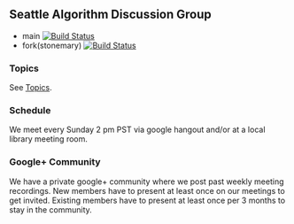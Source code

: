 ## Seattle Algorithm Discussion Group

- main [![Build Status](https://travis-ci.org/CodersInSeattle/InterviewProblems.svg?branch=pr%2F1)](https://travis-ci.org/CodersInSeattle/InterviewProblems)
- fork(stonemary) [![Build Status](https://travis-ci.org/stonemary/InterviewProblems.svg?branch=master)](https://travis-ci.org/stonemary/InterviewProblems)


### Topics

See [Topics](Topics.md).

### Schedule

We meet every Sunday 2 pm PST via google hangout and/or at a local library meeting room.

### Google+ Community

We have a private google+ community where we post past weekly meeting recordings. New members have to present at least once on our meetings to get invited. Existing members have to present at least once per 3 months to stay in the community.
